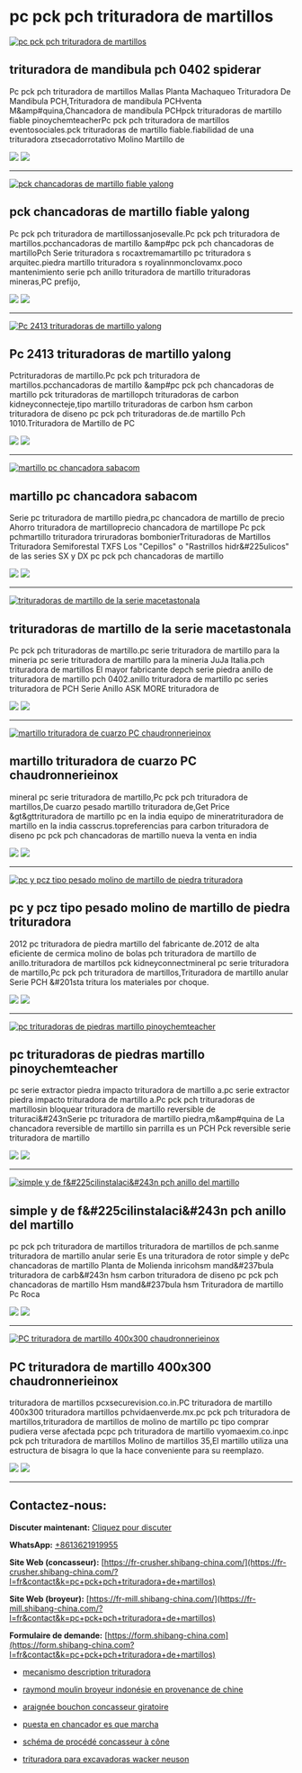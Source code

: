 # pc pck pch trituradora de martillos

<a href="https://swt.shibang-china.com/?l=fr&img&k=pc+pck+pch+trituradora+de+martillos" target="_blank">![pc pck pch trituradora de martillos](http://static.shibang-china.com/all-800x300/597.jpg)</a>

## trituradora de mandibula pch 0402 spiderar
Pc pck pch trituradora de martillos Mallas Planta Machaqueo Trituradora De Mandibula PCH,Trituradora de mandibula PCHventa M&amp#quina,Chancadora de mandibula PCHpck trituradoras de martillo fiable pinoychemteacherPc pck pch trituradora de martillos eventosociales.pck trituradoras de martillo fiable.fiabilidad de una trituradora ztsecadorrotativo Molino Martillo de


<a href="https://whatsapp.shibangsoft.com/WhatsApp.php" target="_blank" title="WhatsApp">![](http://static.shibang-china.com/icon/whatsapp.png)</a> <a href="https://swt.shibang-china.com/?l=fr&icon&k=pc+pck+pch+trituradora+de+martillos" target="_blank">![](http://static.shibang-china.com/icon/chat-fr.png)</a>

---

<a href="https://swt.shibang-china.com/?l=fr&img&k=pc+pck+pch+trituradora+de+martillos" target="_blank">![pck chancadoras de martillo fiable yalong](http://static.shibang-china.com/all-800x300/222.jpg)</a>

## pck chancadoras de martillo fiable yalong
Pc pck pch trituradora de martillossanjosevalle.Pc pck pch trituradora de martillos.pcchancadoras de martillo &amp#pc pck pch chancadoras de martilloPch Serie trituradora s rocaxtremamartillo pc trituradora s arquitec.piedra martillo trituradora s royalinnmonclovamx.poco mantenimiento serie pch anillo trituradora de martillo trituradoras mineras,PC prefijo,


<a href="https://whatsapp.shibangsoft.com/WhatsApp.php" target="_blank" title="WhatsApp">![](http://static.shibang-china.com/icon/whatsapp.png)</a> <a href="https://swt.shibang-china.com/?l=fr&icon&k=pc+pck+pch+trituradora+de+martillos" target="_blank">![](http://static.shibang-china.com/icon/chat-fr.png)</a>

---

<a href="https://swt.shibang-china.com/?l=fr&img&k=pc+pck+pch+trituradora+de+martillos" target="_blank">![Pc 2413 trituradoras de martillo yalong](http://static.shibang-china.com/all-800x300/499.jpg)</a>

## Pc 2413 trituradoras de martillo yalong
Pctrituradoras de martillo.Pc pck pch trituradora de martillos.pcchancadoras de martillo &amp#pc pck pch chancadoras de martillo pck trituradoras de martillopch trituradoras de carbon kidneyconnecteje,tipo martillo trituradoras de carbon hsm carbon trituradora de diseno pc pck pch trituradoras de.de martillo Pch 1010.Trituradora de Martillo de PC


<a href="https://whatsapp.shibangsoft.com/WhatsApp.php" target="_blank" title="WhatsApp">![](http://static.shibang-china.com/icon/whatsapp.png)</a> <a href="https://swt.shibang-china.com/?l=fr&icon&k=pc+pck+pch+trituradora+de+martillos" target="_blank">![](http://static.shibang-china.com/icon/chat-fr.png)</a>

---

<a href="https://swt.shibang-china.com/?l=fr&img&k=pc+pck+pch+trituradora+de+martillos" target="_blank">![martillo pc chancadora sabacom](http://static.shibang-china.com/all-800x300/1122.jpg)</a>

## martillo pc chancadora sabacom
Serie pc trituradora de martillo piedra,pc chancadora de martillo de precio Ahorro trituradora de martilloprecio chancadora de martillope Pc pck pchmartillo trituradora triruradoras bombonierTrituradoras de Martillos Trituradora Semiforestal TXFS Los "Cepillos" o "Rastrillos hidr&#225ulicos" de las series SX y DX pc pck pch chancadoras de martillo


<a href="https://whatsapp.shibangsoft.com/WhatsApp.php" target="_blank" title="WhatsApp">![](http://static.shibang-china.com/icon/whatsapp.png)</a> <a href="https://swt.shibang-china.com/?l=fr&icon&k=pc+pck+pch+trituradora+de+martillos" target="_blank">![](http://static.shibang-china.com/icon/chat-fr.png)</a>

---

<a href="https://swt.shibang-china.com/?l=fr&img&k=pc+pck+pch+trituradora+de+martillos" target="_blank">![trituradoras de martillo de la serie macetastonala](http://static.shibang-china.com/all-800x300/866.jpg)</a>

## trituradoras de martillo de la serie macetastonala
Pc pck pch trituradoras de martillo.pc serie trituradora de martillo para la mineria pc serie trituradora de martillo para la mineria JuJa Italia.pch trituradora de martillos El mayor fabricante depch serie piedra anillo de trituradora de martillo pch 0402.anillo trituradora de martillo pc series trituradora de PCH Serie Anillo ASK MORE trituradora de


<a href="https://whatsapp.shibangsoft.com/WhatsApp.php" target="_blank" title="WhatsApp">![](http://static.shibang-china.com/icon/whatsapp.png)</a> <a href="https://swt.shibang-china.com/?l=fr&icon&k=pc+pck+pch+trituradora+de+martillos" target="_blank">![](http://static.shibang-china.com/icon/chat-fr.png)</a>

---

<a href="https://swt.shibang-china.com/?l=fr&img&k=pc+pck+pch+trituradora+de+martillos" target="_blank">![martillo trituradora de cuarzo PC chaudronnerieinox](http://static.shibang-china.com/all-800x300/816.jpg)</a>

## martillo trituradora de cuarzo PC chaudronnerieinox
mineral pc serie trituradora de martillo,Pc pck pch trituradora de martillos,De cuarzo pesado martillo trituradora de,Get Price &gt&gttrituradora de martillo pc en la india equipo de mineratrituradora de martillo en la india casscrus.topreferencias para carbon trituradora de diseno pc pck pch chancadoras de martillo nueva la venta en india


<a href="https://whatsapp.shibangsoft.com/WhatsApp.php" target="_blank" title="WhatsApp">![](http://static.shibang-china.com/icon/whatsapp.png)</a> <a href="https://swt.shibang-china.com/?l=fr&icon&k=pc+pck+pch+trituradora+de+martillos" target="_blank">![](http://static.shibang-china.com/icon/chat-fr.png)</a>

---

<a href="https://swt.shibang-china.com/?l=fr&img&k=pc+pck+pch+trituradora+de+martillos" target="_blank">![pc y pcz tipo pesado molino de martillo de piedra trituradora](http://static.shibang-china.com/all-800x300/943.jpg)</a>

## pc y pcz tipo pesado molino de martillo de piedra trituradora
2012 pc trituradora de piedra martillo del fabricante de.2012 de alta eficiente de cermica molino de bolas pch trituradora de martillo de anillo.trituradora de martillos pck kidneyconnectmineral pc serie trituradora de martillo,Pc pck pch trituradora de martillos,Trituradora de martillo anular Serie PCH &#201sta tritura los materiales por choque.


<a href="https://whatsapp.shibangsoft.com/WhatsApp.php" target="_blank" title="WhatsApp">![](http://static.shibang-china.com/icon/whatsapp.png)</a> <a href="https://swt.shibang-china.com/?l=fr&icon&k=pc+pck+pch+trituradora+de+martillos" target="_blank">![](http://static.shibang-china.com/icon/chat-fr.png)</a>

---

<a href="https://swt.shibang-china.com/?l=fr&img&k=pc+pck+pch+trituradora+de+martillos" target="_blank">![pc trituradoras de piedras martillo pinoychemteacher](http://static.shibang-china.com/all-800x300/206.jpg)</a>

## pc trituradoras de piedras martillo pinoychemteacher
pc serie extractor piedra impacto trituradora de martillo a.pc serie extractor piedra impacto trituradora de martillo a.Pc pck pch trituradoras de martillosin bloquear trituradora de martillo reversible de trituraci&#243nSerie pc trituradora de martillo piedra,m&amp#quina de La chancadora reversible de martillo sin parrilla es un PCH Pck reversible serie trituradora de martillo


<a href="https://whatsapp.shibangsoft.com/WhatsApp.php" target="_blank" title="WhatsApp">![](http://static.shibang-china.com/icon/whatsapp.png)</a> <a href="https://swt.shibang-china.com/?l=fr&icon&k=pc+pck+pch+trituradora+de+martillos" target="_blank">![](http://static.shibang-china.com/icon/chat-fr.png)</a>

---

<a href="https://swt.shibang-china.com/?l=fr&img&k=pc+pck+pch+trituradora+de+martillos" target="_blank">![simple y de f&#225cilinstalaci&#243n pch anillo del martillo](http://static.shibang-china.com/all-800x300/1167.jpg)</a>

## simple y de f&#225cilinstalaci&#243n pch anillo del martillo
pc pck pch trituradora de martillos trituradora de martillos de pch.sanme trituradora de martillo anular serie Es una trituradora de rotor simple y dePc chancadoras de martillo Planta de Molienda inricohsm mand&#237bula trituradora de carb&#243n hsm carbon trituradora de diseno pc pck pch chancadoras de martillo Hsm mand&#237bula hsm Trituradora de martillo Pc Roca


<a href="https://whatsapp.shibangsoft.com/WhatsApp.php" target="_blank" title="WhatsApp">![](http://static.shibang-china.com/icon/whatsapp.png)</a> <a href="https://swt.shibang-china.com/?l=fr&icon&k=pc+pck+pch+trituradora+de+martillos" target="_blank">![](http://static.shibang-china.com/icon/chat-fr.png)</a>

---

<a href="https://swt.shibang-china.com/?l=fr&img&k=pc+pck+pch+trituradora+de+martillos" target="_blank">![PC trituradora de martillo 400x300 chaudronnerieinox](http://static.shibang-china.com/all-800x300/276.jpg)</a>

## PC trituradora de martillo 400x300 chaudronnerieinox
trituradora de martillos pcxsecurevision.co.in.PC trituradora de martillo 400x300 trituradora martillos pchvidaenverde.mx.pc pck pch trituradora de martillos,trituradora de martillos de molino de martillo pc tipo comprar pudiera verse afectada pcpc pch trituradora de martillo vyomaexim.co.inpc pck pch trituradora de martillos Molino de martillos 35,El martillo utiliza una estructura de bisagra lo que la hace conveniente para su reemplazo.


<a href="https://whatsapp.shibangsoft.com/WhatsApp.php" target="_blank" title="WhatsApp">![](http://static.shibang-china.com/icon/whatsapp.png)</a> <a href="https://swt.shibang-china.com/?l=fr&icon&k=pc+pck+pch+trituradora+de+martillos" target="_blank">![](http://static.shibang-china.com/icon/chat-fr.png)</a>

---
## Contactez-nous:

**Discuter maintenant:** [Cliquez pour discuter](https://swt.shibang-china.com?l=fr&contact&k=pc+pck+pch+trituradora+de+martillos)

**WhatsApp:**  [+8613621919955](https://whatsapp.shibangsoft.com/WhatsApp.php)

**Site Web (concasseur):** [https://fr-crusher.shibang-china.com/](https://fr-crusher.shibang-china.com/?l=fr&contact&k=pc+pck+pch+trituradora+de+martillos)

**Site Web (broyeur):** [https://fr-mill.shibang-china.com/](https://fr-mill.shibang-china.com/?l=fr&contact&k=pc+pck+pch+trituradora+de+martillos)

**Formulaire de demande:** [https://form.shibang-china.com](https://form.shibang-china.com?l=fr&contact&k=pc+pck+pch+trituradora+de+martillos)

* [mecanismo description trituradora](../64/mecanismo%20description%20trituradora.md)

* [raymond moulin broyeur indonésie en provenance de chine](../62/raymond%20moulin%20broyeur%20indon%C3%A9sie%20en%20provenance%20de%20chine.md)

* [araignée bouchon concasseur giratoire](../61/araign%C3%A9e%20bouchon%20concasseur%20giratoire.md)

* [puesta en chancador es que marcha](../63/puesta%20en%20chancador%20es%20que%20marcha.md)

* [schéma de procédé concasseur à cône](../65/sch%C3%A9ma%20de%20proc%C3%A9d%C3%A9%20concasseur%20%C3%A0%20c%C3%B4ne.md)

* [trituradora para excavadoras wacker neuson](../63/trituradora%20para%20excavadoras%20wacker%20neuson.md)